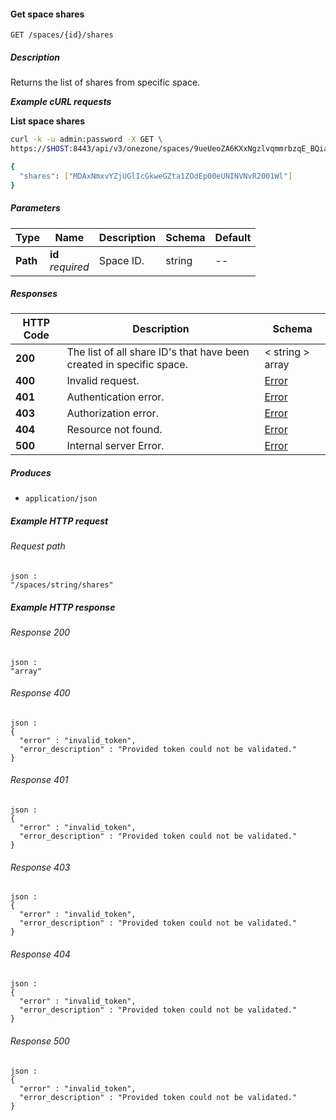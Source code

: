 
<a name="get_space_shares"></a>
#### Get space shares
```
GET /spaces/{id}/shares
```


##### Description
Returns the list of shares from specific space.


***Example cURL requests***

**List space shares**
```bash
curl -k -u admin:password -X GET \
https://$HOST:8443/api/v3/onezone/spaces/9ueUeoZA6KXxNgzlvqmmrbzqE_BQiaHEEDC21sY1Kuc/shares

{
  "shares": ["MDAxNmxvYZjUGlIcGkweGZta1ZOdEp00eUNINVNvR2001Wl"]
}
```


##### Parameters

|Type|Name|Description|Schema|Default|
|---|---|---|---|---|
|**Path**|**id**  <br>*required*|Space ID.|string|--|


##### Responses

|HTTP Code|Description|Schema|
|---|---|---|
|**200**|The list of all share ID's that have been created in specific space.|< string > array|
|**400**|Invalid request.|[Error](../definitions/Error.md#error)|
|**401**|Authentication error.|[Error](../definitions/Error.md#error)|
|**403**|Authorization error.|[Error](../definitions/Error.md#error)|
|**404**|Resource not found.|[Error](../definitions/Error.md#error)|
|**500**|Internal server Error.|[Error](../definitions/Error.md#error)|


##### Produces

* `application/json`


##### Example HTTP request

###### Request path
```
json :
"/spaces/string/shares"
```


##### Example HTTP response

###### Response 200
```
json :
"array"
```


###### Response 400
```
json :
{
  "error" : "invalid_token",
  "error_description" : "Provided token could not be validated."
}
```


###### Response 401
```
json :
{
  "error" : "invalid_token",
  "error_description" : "Provided token could not be validated."
}
```


###### Response 403
```
json :
{
  "error" : "invalid_token",
  "error_description" : "Provided token could not be validated."
}
```


###### Response 404
```
json :
{
  "error" : "invalid_token",
  "error_description" : "Provided token could not be validated."
}
```


###### Response 500
```
json :
{
  "error" : "invalid_token",
  "error_description" : "Provided token could not be validated."
}
```



